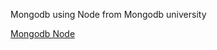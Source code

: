 Mongodb using Node from Mongodb university

[Mongodb Node](https://university.mongodb.com/courses/MongoDB/M101JS/2015_August/ "Mongodb Node")

